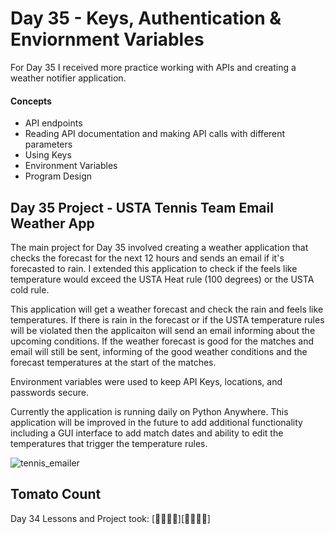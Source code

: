 # Day 35 - Keys, Authentication & Enviornment Variables 

For Day 35 I received more practice working with APIs and creating a weather notifier application. 

#### Concepts
* API endpoints
* Reading API documentation and making API calls with different parameters 
* Using Keys
* Environment Variables 
* Program Design
  

## Day 35 Project - USTA Tennis Team Email Weather App

The main project for Day 35 involved creating a weather application that checks the forecast for the next 12 hours and sends an email if it's forecasted to rain.
I extended this application to check if the feels like temperature would exceed the USTA Heat rule (100 degrees) or the USTA cold rule. 

This application will get a weather forecast and check the rain and feels like temperatures. 
If there is rain in the forecast or if the USTA temperature rules will be violated then the applicaiton will send an email informing about the upcoming conditions.
If the weather forecast is good for the matches and email will still be sent, informing of the good weather conditions and the forecast temperatures at the start of the matches. 

Environment variables were used to keep API Keys, locations, and passwords secure.

Currently the application is running daily on Python Anywhere. This application will be improved in the future to add additional functionality including a GUI interface to add match dates and ability to edit the temperatures that trigger the temperature rules. 


![tennis_emailer](https://github.com/user-attachments/assets/410f09a8-8dcb-4115-a4d0-2668f9af74f0)



## Tomato Count

Day 34 Lessons and Project took: [🍅🍅🍅🍅][🍅🍅🍅🍅]



















